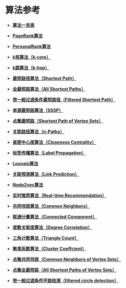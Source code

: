 # 算法参考<a name="ges_01_0030"></a>

-   **[算法一览表](算法一览表.md)**  

-   **[PageRank算法](PageRank算法.md)**  

-   **[PersonalRank算法](PersonalRank算法.md)**  

-   **[k核算法（k-core）](k核算法（k-core）.md)**  

-   **[k跳算法（k-hop）](k跳算法（k-hop）.md)**  

-   **[最短路径算法（Shortest Path）](最短路径算法（Shortest-Path）.md)**  

-   **[全最短路算法（All Shortest Paths）](全最短路算法（All-Shortest-Paths）.md)**  

-   **[带一般过滤条件最短路径（Filtered Shortest Path）](带一般过滤条件最短路径（Filtered-Shortest-Path）.md)**  

-   **[单源最短路算法（SSSP）](单源最短路算法（SSSP）.md)**  

-   **[点集最短路（Shortest Path of Vertex Sets）](点集最短路（Shortest-Path-of-Vertex-Sets）.md)**  

-   **[关联路径算法（n-Paths）](关联路径算法（n-Paths）.md)**  

-   **[紧密中心度算法（Closeness Centrality）](紧密中心度算法（Closeness-Centrality）.md)**  

-   **[标签传播算法（Label Propagation）](标签传播算法（Label-Propagation）.md)**  

-   **[Louvain算法](Louvain算法.md)**  

-   **[关联预测算法（Link Prediction）](关联预测算法（Link-Prediction）.md)**  

-   **[Node2vec算法](Node2vec算法.md)**  

-   **[实时推荐算法（Real-time Recommendation）](实时推荐算法（Real-time-Recommendation）.md)**  

-   **[共同邻居算法（Common Neighbors）](共同邻居算法（Common-Neighbors）.md)**  

-   **[联通分量算法（Connected Component）](联通分量算法（Connected-Component）.md)**  

-   **[度数关联度算法（Degree Correlation）](度数关联度算法（Degree-Correlation）.md)**  

-   **[三角计数算法（Triangle Count）](三角计数算法（Triangle-Count）.md)**  

-   **[聚类系数算法（Cluster Coeffcient）](聚类系数算法（Cluster-Coeffcient）.md)**  

-   **[点集共同邻居（Common Neighbors of Vertex Sets）](点集共同邻居（Common-Neighbors-of-Vertex-Sets）.md)**  

-   **[点集全最短路（All Shortest Paths of Vertex Sets）](点集全最短路（All-Shortest-Paths-of-Vertex-Sets）.md)**  

-   **[带一般过滤条件环路检测（filtered circle detection）](带一般过滤条件环路检测（filtered-circle-detection）.md)**  


